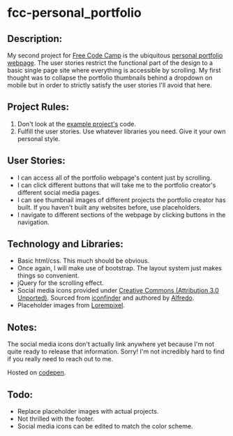 # fcc-personal_portfolio

## Description:
My second project for [Free Code Camp](https://www.freecodecamp.com) is the
ubiquitous [personal portfolio webpage](https://www.freecodecamp.com/challenges/build-a-personal-portfolio-webpage).  The user stories restrict the functional part of the design to a basic single page site where everything is accessible by scrolling.  My first thought was to collapse the portfolio thumbnails behind a dropdown on mobile but in order to strictly satisfy the user stories I'll avoid that here.

## Project Rules:
1.  Don't look at the [example project's](http://codepen.io/hallaathrad/full/vNEPpL) code.
2.  Fulfill the user stories.  Use whatever libraries you need.  Give it your own personal style.

## User Stories:
*  I can access all of the portfolio webpage's content just by scrolling.
*  I can click different buttons that will take me to the portfolio creator's different social media pages.
*  I can see thumbnail images of different projects the portfolio creator has built.  If you haven't built any websites before, use placeholders.
*  I navigate to different sections of the webpage by clicking buttons in the navigation.

## Technology and Libraries:
*  Basic html/css.  This much should be obvious.
*  Once again, I will make use of bootstrap.  The layout system just makes things so convenient.
*  jQuery for the scrolling effect.
*  Social media icons provided under [Creative Commons (Attribution 3.0 Unported)](http://creativecommons.org/licenses/by/3.0/).  Sourced from [iconfinder](https://www.iconfinder.com/iconsets/black-white-social-media) and authored by [Alfredo](https://creativemarket.com/HighOnGraphics).
*  Placeholder images from [Lorempixel](http://lorempixel.com).

## Notes:
The social media icons don't actually link anywhere yet because I'm not quite ready to release that information.  Sorry!  I'm not incredibly hard to find if you really need to reach out to me.

Hosted on [codepen](http://codepen.io/xipxoom/full/aNVBmR/).

## Todo:
* Replace placeholder images with actual projects.
* Not thrilled with the footer.
* Social media icons can be edited to match the color scheme.
